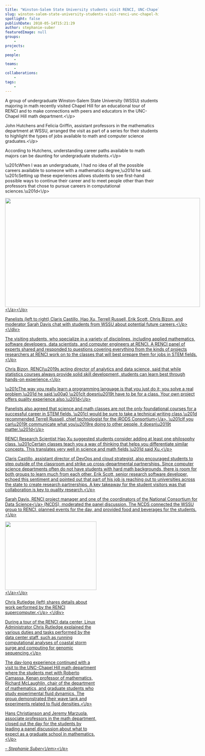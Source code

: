 ```yaml
---
title: "Winston-Salem State University students visit RENCI, UNC-Chapel Hill"
slug: winston-salem-state-university-students-visit-renci-unc-chapel-hill
spotlight: false
publishDate: 2018-05-14T15:21:29
author: stephanie-suber
featuredImage: null
groups:
    - 
projects:
    - 
people:
    - 
teams: 
    - 
collaborations:
    - 
tags:
    - 
---
```

<p>A group of undergraduate Winston-Salem State University (WSSU) students majoring in math recently visited Chapel Hill for an educational tour of RENCI and to make connections with peers and educators in the UNC-Chapel Hill math department.<\/p>
<p>John Hutchens and Felicia Griffin, assistant professors in the mathematics department at WSSU, arranged the visit as part of a series for their students to highlight the types of jobs available to math and computer science graduates.<!--more--><\/p>
<p>According to Hutchens, understanding career paths available to math majors can be daunting for undergraduate students.<\/p>
<p>\u201cWhen I was an undergraduate, I had no idea of all the possible careers available to someone with a mathematics degree,\u201d he said. \u201cSetting up these experiences allows students to see first-hand possible ways to continue their career and to meet people other than their professors that chose to pursue careers in computational sciences.\u201d<\/p>
<div id="attachment_17508" class="wp-caption aligncenter" style="width: 640px"><a href="http:\/\/renci.org\/wp-content\/uploads\/2018\/05\/WSSU-2.jpg"  rel="lightbox[roadtrip]"><img class="wp-image-17508 size-large" src="http:\/\/renci.org\/wp-content\/uploads\/2018\/05\/WSSU-2-1024x572.jpg" alt="" width="640" height="358" srcset="https:\/\/renci.org\/wp-content\/uploads\/2018\/05\/WSSU-2-1024x572.jpg 1024w, https:\/\/renci.org\/wp-content\/uploads\/2018\/05\/WSSU-2-300x168.jpg 300w, https:\/\/renci.org\/wp-content\/uploads\/2018\/05\/WSSU-2-768x429.jpg 768w, https:\/\/renci.org\/wp-content\/uploads\/2018\/05\/WSSU-2-640x358.jpg 640w" sizes="(max-width: 640px) 100vw, 640px" \/><\/a><\/p>
<p class="wp-caption-text">Panelists (left to right) Claris Castillo, Hao Xu, Terrell Russell, Erik Scott, Chris Bizon, and moderator Sarah Davis chat with students from WSSU about potential future careers.<\/p>
<\/div>
<p>The visiting students, who specialize in a variety of disciplines, including applied mathematics, software developers, data scientists, and computer engineers at RENCI. A RENCI panel of experts shared and responded to questions covering everything from the kinds of projects researchers at RENCI work on to the classes that will best prepare them for jobs in STEM fields.<\/p>
<p>Chris Bizon, RENCI\u2019s acting director of analytics and data science, said that while statistics courses always provide solid skill development, students can learn best through hands-on experience.<\/p>
<p>\u201cThe way you really learn a programming language is that you just do it; you solve a real problem,\u201d he said.\u00a0 \u201cIt doesn\u2019t have to be for a class. Your own project offers quality experience also.\u201d<\/p>
<p>Panelists also agreed that science and math classes are not the only foundational courses for a successful career in STEM fields. \u201cI would be sure to take a technical writing class,\u201d recommended Terrell Russell, chief technologist for the <a href="https:\/\/irods.org\/" target="_blank" rel="noopener">iRODS Consortium<\/a>. \u201cIf you can\u2019t communicate what you\u2019re doing to other people, it doesn\u2019t matter.\u201d<\/p>
<p>RENCI Research Scientist Hao Xu suggested students consider adding at least one philosophy class. \u201cCertain classes teach you a way of thinking that helps you differentiate similar concepts. This translates very well in science and math fields,\u201d said Xu.<\/p>
<p>Claris Castillo, assistant director of DevOps and cloud strategist, also encouraged students to step outside of the classroom and strike up cross-departmental partnerships. Since computer science departments often do not have students with hard math backgrounds, there is room for both groups to learn much from each other. Erik Scott, senior research software developer, echoed this sentiment and pointed out that part of his job is reaching out to universities across the state to create research partnerships. A key takeaway for the student visitors was that collaboration is key to quality research.<\/p>
<p>Sarah Davis, RENCI project manager and one of the coordinators of <a href="http:\/\/datascienceconsortium.org\/" target="_blank" rel="noopener">the National Consortium for Data Science<\/a> (NCDS), moderated the panel discussion. The NCDS connected the WSSU group to RENCI, planned events for the day, and provided food and beverages for the students.<\/p>
<div id="attachment_17510" class="wp-caption alignright" style="width: 300px"><a href="http:\/\/renci.org\/wp-content\/uploads\/2018\/05\/WSSU-5-sarah.jpg"  rel="lightbox[roadtrip]"><img class="wp-image-17510 size-medium" src="http:\/\/renci.org\/wp-content\/uploads\/2018\/05\/WSSU-5-sarah-300x225.jpg" alt="" width="300" height="225" srcset="https:\/\/renci.org\/wp-content\/uploads\/2018\/05\/WSSU-5-sarah-300x225.jpg 300w, https:\/\/renci.org\/wp-content\/uploads\/2018\/05\/WSSU-5-sarah-768x576.jpg 768w, https:\/\/renci.org\/wp-content\/uploads\/2018\/05\/WSSU-5-sarah-1024x768.jpg 1024w, https:\/\/renci.org\/wp-content\/uploads\/2018\/05\/WSSU-5-sarah-640x480.jpg 640w" sizes="(max-width: 300px) 100vw, 300px" \/><\/a><\/p>
<p class="wp-caption-text">Chris Rutledge (left) shares details about work performed by the RENCI supercomputer.<\/p>
<\/div>
<p>During a tour of the RENCI data center, Linux Administrator Chris Rutledge explained the various duties and tasks performed by the data center staff, such as running computational analyses of coastal storm surge and computing for genomic sequencing.<\/p>
<p>The day-long experience continued with a visit to the UNC-Chapel Hill math department where the students met with Roberto Camassa, Kenan professor of mathematics, Richard McLaughlin, chair of the department of mathematics, and graduate students who study experimental fluid dynamics. The group demonstrated their wave tank and experiments related to fluid densities.<\/p>
<p>Hans Christianson and Jeremy Marzuola, associate professors in the math department, closed out the day for the students by leading a panel discussion about what to expect as a graduate school in mathematics.<\/p>
<p><em>&#8211; Stephanie Suber<\/em><\/p>
<!-- AddThis Advanced Settings generic via filter on the_content --><!-- AddThis Share Buttons generic via filter on the_content -->

